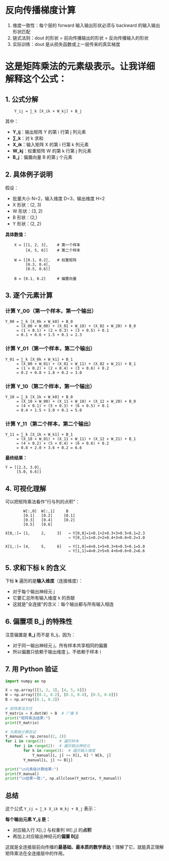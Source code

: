# 反向传播梯度计算

1. 维度一致性：每个层的 forward 输入输出形状必须与 backward 的输入输出形状匹配
2. 链式法则：dout 的形状 = 前向传播输出的形状 = 反向传播输入的形状
3. 实际训练：dout 是从损失函数或上一层传来的真实梯度


# 这是**矩阵乘法的元素级表示**。让我详细解释这个公式：

## 1. 公式分解

```
    Y_ij = ∑_k [X_ik × W_kj] + B_j
```

其中：
- **Y_ij**：输出矩阵 Y 的第 i 行第 j 列元素
- **∑_k**：对 k 求和
- **X_ik**：输入矩阵 X 的第 i 行第 k 列元素  
- **W_kj**：权重矩阵 W 的第 k 行第 j 列元素
- **B_j**：偏置向量 B 的第 j 个元素

## 2. 具体例子说明

假设：
- 批量大小 N=2，输入维度 D=3，输出维度 H=2
- X 形状：(2, 3)
- W 形状：(3, 2)  
- B 形状：(2,)
- Y 形状：(2, 2)

**具体数值：**
```
    X = [[1, 2, 3],    # 第一个样本
         [4, 5, 6]]    # 第二个样本
        
    W = [[0.1, 0.2],   # 权重矩阵
         [0.3, 0.4],
         [0.5, 0.6]]
         
    B = [0.1, 0.2]     # 偏置向量
```

## 3. 逐个元素计算

### 计算 Y_00（第一个样本，第一个输出）
```
Y_00 = ∑_k [X_0k × W_k0] + B_0
     = (X_00 × W_00) + (X_01 × W_10) + (X_02 × W_20) + B_0
     = (1 × 0.1) + (2 × 0.3) + (3 × 0.5) + 0.1
     = 0.1 + 0.6 + 1.5 + 0.1 = 2.3
```

### 计算 Y_01（第一个样本，第二个输出）
```
Y_01 = ∑_k [X_0k × W_k1] + B_1
     = (X_00 × W_01) + (X_01 × W_11) + (X_02 × W_21) + B_1
     = (1 × 0.2) + (2 × 0.4) + (3 × 0.6) + 0.2
     = 0.2 + 0.8 + 1.8 + 0.2 = 3.0
```

### 计算 Y_10（第二个样本，第一个输出）
```
Y_10 = ∑_k [X_1k × W_k0] + B_0
     = (X_10 × W_00) + (X_11 × W_10) + (X_12 × W_20) + B_0
     = (4 × 0.1) + (5 × 0.3) + (6 × 0.5) + 0.1
     = 0.4 + 1.5 + 3.0 + 0.1 = 5.0
```

### 计算 Y_11（第二个样本，第二个输出）
```
Y_11 = ∑_k [X_1k × W_k1] + B_1
     = (X_10 × W_01) + (X_11 × W_11) + (X_12 × W_21) + B_1
     = (4 × 0.2) + (5 × 0.4) + (6 × 0.6) + 0.2
     = 0.8 + 2.0 + 3.6 + 0.2 = 6.6
```

**最终结果：**
```
Y = [[2.3, 3.0],
     [5.0, 6.6]]
```

## 4. 可视化理解

可以把矩阵乘法看作"行与列的点积"：

```
        W[:,0]  W[:,1]     B
        [0.1]   [0.2]     [0.1]
        [0.3]   [0.4]     [0.2] 
        [0.5]   [0.6]
        
X[0,:]→ [1,     2,     3]   → Y[0,0]=1×0.1+2×0.3+3×0.5+0.1=2.3
                            → Y[0,1]=1×0.2+2×0.4+3×0.6+0.2=3.0

X[1,:]→ [4,     5,     6]   → Y[1,0]=4×0.1+5×0.3+6×0.5+0.1=5.0
                            → Y[1,1]=4×0.2+5×0.4+6×0.6+0.2=6.6
```

## 5. 求和下标 k 的含义

下标 **k** 遍历的是**输入维度**（连接维度）：
- 对于每个输出神经元 j
- 它要汇总所有输入维度 k 的贡献
- 这就是"全连接"的含义：每个输出都与所有输入相连

## 6. 偏置项 B_j 的特殊性

注意偏置是 **B_j** 而不是 B_ij，因为：
- 对于同一输出神经元 j，所有样本共享相同的偏置
- 所以偏置只依赖于输出维度 j，不依赖于样本 i

## 7. 用 Python 验证

```python
import numpy as np

X = np.array([[1, 2, 3], [4, 5, 6]])
W = np.array([[0.1, 0.2], [0.3, 0.4], [0.5, 0.6]]) 
B = np.array([0.1, 0.2])

# 矩阵乘法方式
Y_matrix = X.dot(W) + B  # 广播 B
print("矩阵乘法结果:")
print(Y_matrix)

# 元素级计算验证
Y_manual = np.zeros((2, 2))
for i in range(2):      # 遍历样本
    for j in range(2):  # 遍历输出神经元
        for k in range(3):  # 遍历输入维度
            Y_manual[i, j] += X[i, k] * W[k, j]
        Y_manual[i, j] += B[j]

print("\n元素级计算结果:")
print(Y_manual)
print("\n结果一致:", np.allclose(Y_matrix, Y_manual))
```

## 总结

这个公式 `Y_ij = ∑_k X_ik W_kj + B_j` 表示：

**每个输出元素 Y_ij 是：**
- 对应输入行 X[i,:] 与权重列 W[:,j] 的**点积**
- 再加上对应输出神经元的**偏置 B[j]**

这就是全连接层前向传播的**最基础、最本质的数学表达**！理解了它，就能真正理解矩阵乘法在全连接层中的作用。